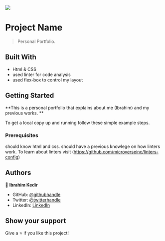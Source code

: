 ![](https://img.shields.io/badge/Microverse-blueviolet)

# Project Name

> Personal Portfolio.

## Built With

- Html & CSS
- used linter for code analysis
- used flex-box to control my layout

## Getting Started

**This is a personal portfolio that explains about me (Ibrahim) and my previous works. **

To get a local copy up and running follow these simple example steps.

### Prerequisites

should know html and css.
should have a previous knowlege on how linters work. To learn about linters visit (https://github.com/microverseinc/linters-config)

## Authors

👤 **Ibrahim Kedir**

- GitHub: [@githubhandle](https://github.com/ibranista)
- Twitter: [@twitterhandle](https://twitter.com/ibranista9)
- LinkedIn: [LinkedIn](https://linkedin.com/in/ibranista)

## Show your support

Give a ⭐️ if you like this project!
